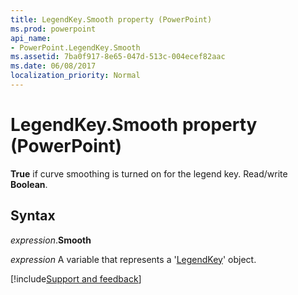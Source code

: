 ```yaml
---
title: LegendKey.Smooth property (PowerPoint)
ms.prod: powerpoint
api_name:
- PowerPoint.LegendKey.Smooth
ms.assetid: 7ba0f917-8e65-047d-513c-004ecef82aac
ms.date: 06/08/2017
localization_priority: Normal
---
```



# LegendKey.Smooth property (PowerPoint)

 **True** if curve smoothing is turned on for the legend key. Read/write **Boolean**.


## Syntax

_expression_.**Smooth**

 _expression_ A variable that represents a '[LegendKey](PowerPoint.LegendKey.md)' object.

[!include[Support and feedback](~/includes/feedback-boilerplate.md)]